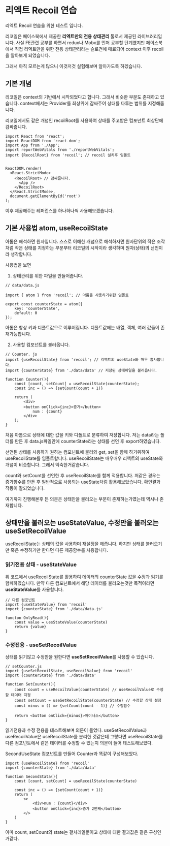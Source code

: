 # 리엑트 Recoil 연습

리엑트 Recoil 연습을 위한 테스트 입니다.

리코일은 페이스북에서 제공한 **리엑트만의 전용 상태관리** 툴로서 제공된 라이브러리입니다.
사실 FE관련 공부를 하면서 redux나 Mobx를 먼저 공부할 단계였지만
페이스북에서 직접 리엑트만을 위한 전용 상태관리라는 슬로건에 매료되어
context 이후 recoil을 알아보게 되었습니다.

그래서 아직 모르는게 많으니 이것저것 실험해보며 알아가도록 하겠습니다.

## 기본 개념

리코일은 context의 기반에서 시작되었다고 합니다.
그래서 비슷한 부분도 존재하고 있습니다.
context에서는 Provider를 최상위에 감싸주어 상태를 다루는 범위를 지정해줍니다.

리코일에서도 같은 개념인 recoilRoot를 사용하여 상태를 주고받은 컴포넌트 최상단에 감싸줍니다.

```
import React from 'react';
import ReactDOM from 'react-dom';
import App from './App';
import reportWebVitals from './reportWebVitals';
import {RecoilRoot} from 'recoil'; // recoil 설치후 임폴트


ReactDOM.render(
  <React.StrictMode>
    <RecoilRoot> // 감싸줍니다.
      <App />
    </RecoilRoot>
  </React.StrictMode>,
  document.getElementById('root')
);
```

이후 제공해주는 레퍼런스를 하나하나씩 사용해보겠습니다.

## 기본 사용법 atom, useRecoilState

아톰은 해석하면 원자입니다. 스스로 이해한 개념으로 해석하자면
원자단위의 작은 조각처럼 작은 상태를 지정하는 부분부터 리코일의 시작이라 생각하며
원자(상태)의 선언이라 생각합니다.

사용법을 보면

1. 상태관리를 위한 파일을 만들어줍니다.

```
// data/data.js

import { atom } from 'recoil'; // 아톰을 사용하기위한 임폴트

export const counterState = atom({
    key: 'counterState',
    default: 0
});
```

아톰은 항상 키과 디폴트값으로 이루어집니다.
디폴트값에는 배열, 객체, 여러 값들이 존재가능합니다.

2. 사용할 컴포넌트를 불러옵니다.

```
// Counter. js
import {useRecoilState} from 'recoil'; // 리엑트의 useState와 매우 흡사합니다.
import {counterState} from './data/data' // 저장된 상태파일을 불러옵니다.

function Counter(){
    const [count, setCount] = useRecoilState(counterState);
    const inc = () => {setCount(count + 1)}

    return (
        <div>
        <button onClick={inc}>증가</button>
            num : {count}
        </div>
    );
}
```

처음 아톰으로 상태에 대한 값을 키와 디폴트로 분류하여 저장합니다.
저는 data라는 폴더를 만든 후 data.js파일안에 counterState라는 상태를 선언 후 export하였습니다.

선언된 상태를 사용하기 원하는 컴포넌트에 불러와 get, set을 함께 하기위하여
useRecoilState를 임폴트합니다. useRecoilState는 매우매우 리엑트의 useState와 개념이 비슷합니다. 그래서 익숙한거같습니다.

count와 setCount를 선언한 후 useRecoilState를 함께 적용합니다.
저같은 경우는 증가함수를 만든 후 일반적으로 사용되는 useState처럼 활용해보았습니다.
확인결과 작동이 잘되었습니다.

여기까지 진행해본후 든 의문은 상태만을 불러오는 부분이 존재하는가였는데
역시나 존재합니다.

## 상태만을 불러오는 useStateValue, 수정만을 불러오는 useSetRecoilValue

useRecoilState는 상태의 값을 사용하며 재설정을 해줍니다.
하지만 상태를 불러오기만 혹은 수정하기만 한다면
다른 제공함수를 사용합니다.

### 읽기전용 상태 - useStateValue

위 코드에서 useRecoilState를 활용하여 데이터의 counterState 값을 수정과 읽기를 함께하였습니다. 만약 다른 컴포넌트에서 해당 데이터를 불러오는것만 목적이라면
**useStateValue**를 사용합니다.

```
// 다른 컴포넌트
import {useStateValue} from 'recoil'
import {counterState} from './data/data.js'

functon OnlyRead(){
    const value = uesStateValue(counterState)
    return {value}
}
```

### 수정전용 - useSetRecoilValue

상태를 읽기않고 수정만을 원한다면 **useSetRecoilValue**를 사용할 수 있습니다.

```
// setCounter.js
import {useSetRecoilState, useRecoilValue} from 'recoil'
import {counterState} from './data/data'

function SetCounter(){
    const count = useRecoilValue(counterState) // useRecoilValue로 수정할 데이터 지정
    const setCount = useSetRecoilState(counterState) // 수정할 상태 설정
    const minus = () => {setCount(count - 1)} // 수정함수

    return <button onClick={minus}>마이너스</button>
}

```

읽기전용과 수정 전용을 테스트해보며 의문이 들었다.
useSetRecoilValue과 useRecoilValue은 useRecoilState를 분리한 것같은데
그렇다면 useRecoilState를 다른 컴포넌트에서 같은 데이터를 수정할 수 있는지 의문이 들어 테스트해보았다.

SecondUseState 컴포넌트를 만들어 Counter과 똑같이 구성해보았다.

```
import {useRecoilState} from 'recoil'
import {counterState} from './data/data'

function SecondStata(){
    const [count, setCount] = useRecoilState(counterState)

    const inc = () => {setCount(count + 1)}
    return (
        <>
            <div>num : {count}</div>
            <button onClick={inc}>증가 2번째</button>
        </>
    )
}
```

아마 count, setCount의 state는 겉치레일뿐이고 상태에 대한 결과값은 같은 구성인거같다.
